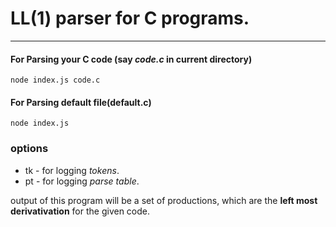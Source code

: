 # LL(1) parser for C programs.
---
#### For Parsing your C code (say *code.c* in current directory)
    node index.js code.c
    
#### For Parsing default file(default.c)
    node index.js

### options
- tk - for logging *tokens*.
- pt - for logging *parse table*.
    
output of this program will be a set of productions, which are the **left most derivativation** for the given code.